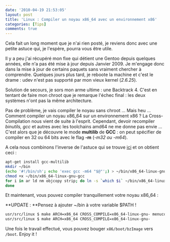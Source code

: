```yaml
---
date: '2010-04-19 21:53:05'
layout: post
title: 'Linux : Compiler un noyau x86_64 avec un environnement x86'
categories: [Tips]
comments: true
---
```


Cela fait un long moment que je n'ai rien posté, je reviens donc avec une petite astuce qui, je l'espère, pourra vous être utile.

Il y a peu j'ai récupéré mon fixe qui détient une Gentoo depuis quelques années, elle n'a pas été mise à jour depuis Janvier 2009. Je m'engage donc dans la mise à jour de certains paquets sans vraiment chercher à comprendre. Quelques jours plus tard, je reboote la machine et c'est le drame : udev n'est pas supporté par mon vieux kernel (_2.6.25_).

Solution de secours, je sors mon arme ultime : une Backtrack 4. C'est en tentant de faire mon chroot que je remarque l'échec final : les deux systèmes n'ont pas la même architecture.

Pas de problème, je vais compiler le noyau sans chroot ... Mais heu ... Comment compiler un noyau x86\_64 sur un environnement x86 ? La Cross-Compilation nous vient de suite à l'esprit. Cependant, devoir recompiler _binutils, gcc_ et autres avec les toolchains amd64 ne me donne pas envie ... C'est alors que je découvre le mode **multilib** de **GCC** : on peut spécifier de compiler en 32 ou 64 bits avec le flag **-m** (_-m32 ou -m64_).

A cela nous combinons l'inverse de l'astuce qui se trouve [ici](http://tinkering-is-fun.blogspot.com/2009/12/compiling-linux-kernel-for-x86-on-x8664.html) et on obtient ceci :

``` bash
apt-get install gcc-multilib
mkdir ~/bin
(echo '#!/bin/sh'; echo 'exec gcc -m64 "$@"';) > ~/bin/x86_64-linux-gnu-gcc
chmod +x ~/bin/x86_64-linux-gnu-gcc
for i in ar ld nm objcopy strip; do ln -s `which $i` ~/bin/x86_64-linux-gnu-$i
done
```

Et maintenant, vous pouvez compiler tranquillement votre noyau x86\_64 :

**UPDATE : **Pensez à ajouter ~/bin à votre variable $PATH !

``` bash
usr/src/linux $ make ARCH=x86_64 CROSS_COMPILE=x86_64-linux-gnu- menuconfig
usr/src/linux $ make ARCH=x86_64 CROSS_COMPILE=x86_64-linux-gnu-
```

Une fois le travail effectué, vous pouvez bouger `x86/boot/bzImage` vers `/boot`. Enjoy it !
